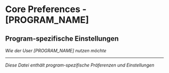 # Core Preferences - [PROGRAM_NAME]

## Program-spezifische Einstellungen
*Wie der User [PROGRAM_NAME] nutzen möchte*

---
*Diese Datei enthält program-spezifische Präferenzen und Einstellungen*